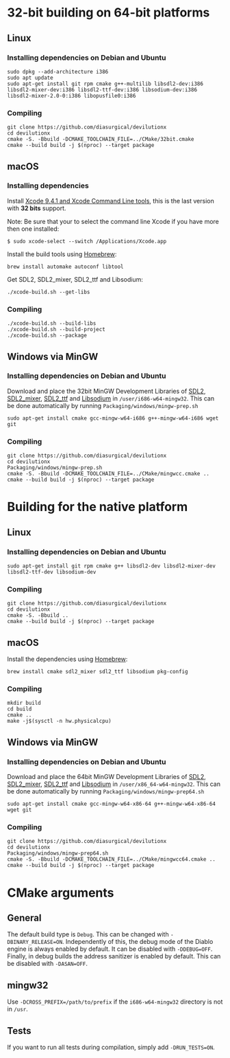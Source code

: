 # 32-bit building on 64-bit platforms
## Linux
### Installing dependencies on Debian and Ubuntu
```
sudo dpkg --add-architecture i386
sudo apt update
sudo apt-get install git rpm cmake g++-multilib libsdl2-dev:i386 libsdl2-mixer-dev:i386 libsdl2-ttf-dev:i386 libsodium-dev:i386 libsdl2-mixer-2.0-0:i386 libopusfile0:i386
```
### Compiling
```
git clone https://github.com/diasurgical/devilutionx
cd devilutionx
cmake -S. -Bbuild -DCMAKE_TOOLCHAIN_FILE=../CMake/32bit.cmake
cmake --build build -j $(nproc) --target package
```
## macOS
### Installing dependencies
Install [Xcode 9.4.1 and Xcode Command Line tools](https://developer.apple.com/download/more/?=xcode%209.4.1), this is the last version with **32 bits** support.

Note: Be sure that your to select the command line Xcode if you have more then one installed:
```
$ sudo xcode-select --switch /Applications/Xcode.app
```
Install the build tools using [Homebrew](https://brew.sh/):
```
brew install automake autoconf libtool
```
Get SDL2, SDL2_mixer, SDL2_ttf and Libsodium:
```
./xcode-build.sh --get-libs
```
### Compiling
```
./xcode-build.sh --build-libs
./xcode-build.sh --build-project
./xcode-build.sh --package
```
## Windows via MinGW
### Installing dependencies on Debian and Ubuntu

Download and place the 32bit MinGW Development Libraries of [SDL2](https://www.libsdl.org/download-2.0.php), [SDL2_mixer](https://www.libsdl.org/projects/SDL_mixer/), [SDL2_ttf](https://www.libsdl.org/projects/SDL_ttf/) and [Libsodium](https://github.com/jedisct1/libsodium/releases) in `/user/i686-w64-mingw32`. This can be done automatically by running `Packaging/windows/mingw-prep.sh`

```
sudo apt-get install cmake gcc-mingw-w64-i686 g++-mingw-w64-i686 wget git
```
### Compiling
```
git clone https://github.com/diasurgical/devilutionx
cd devilutionx
Packaging/windows/mingw-prep.sh  
cmake -S. -Bbuild -DCMAKE_TOOLCHAIN_FILE=../CMake/mingwcc.cmake ..  
cmake --build build -j $(nproc) --target package  
```

# Building for the native platform


## Linux
### Installing dependencies on Debian and Ubuntu
```
sudo apt-get install git rpm cmake g++ libsdl2-dev libsdl2-mixer-dev libsdl2-ttf-dev libsodium-dev
```
### Compiling
```
git clone https://github.com/diasurgical/devilutionx
cd devilutionx
cmake -S. -Bbuild ..
cmake --build build -j $(nproc) --target package
```
## macOS
Install the dependencies using [Homebrew](https://brew.sh/):
```
brew install cmake sdl2_mixer sdl2_ttf libsodium pkg-config
```
### Compiling
```
mkdir build
cd build
cmake ..
make -j$(sysctl -n hw.physicalcpu)
```
## Windows via MinGW
### Installing dependencies on Debian and Ubuntu

Download and place the 64bit MinGW Development Libraries of [SDL2](https://www.libsdl.org/download-2.0.php), [SDL2_mixer](https://www.libsdl.org/projects/SDL_mixer/), [SDL2_ttf](https://www.libsdl.org/projects/SDL_ttf/) and [Libsodium](https://github.com/jedisct1/libsodium/releases) in `/user/x86_64-w64-mingw32`. This can be done automatically by running `Packaging/windows/mingw-prep64.sh`

```
sudo apt-get install cmake gcc-mingw-w64-x86-64 g++-mingw-w64-x86-64 wget git
```
### Compiling
```
git clone https://github.com/diasurgical/devilutionx
cd devilutionx
Packaging/windows/mingw-prep64.sh  
cmake -S. -Bbuild -DCMAKE_TOOLCHAIN_FILE=../CMake/mingwcc64.cmake ..  
cmake --build build -j $(nproc) --target package  
```

# CMake arguments
## General
The default build type is `Debug`. This can be changed with `-DBINARY_RELEASE=ON`. Independently of this, the debug mode of the Diablo engine is always enabled by default. It can be disabled with `-DDEBUG=OFF`. Finally, in debug builds the address sanitizer is enabled by default. This can be disabled with `-DASAN=OFF`.
## mingw32
Use `-DCROSS_PREFIX=/path/to/prefix` if the `i686-w64-mingw32` directory is not in `/usr`.
## Tests
If you want to run all tests during compilation, simply add `-DRUN_TESTS=ON`.
